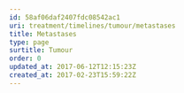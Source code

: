 ```yaml
---
id: 58af06daf2407fdc08542ac1
uri: treatment/timelines/tumour/metastases
title: Metastases
type: page
surtitle: Tumour
order: 0
updated_at: 2017-06-12T12:15:23Z
created_at: 2017-02-23T15:59:22Z
---
```


